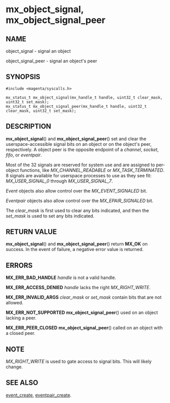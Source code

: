 # mx_object_signal, mx_object_signal_peer

## NAME

object_signal - signal an object

object_signal_peer - signal an object's peer


## SYNOPSIS

```
#include <magenta/syscalls.h>

mx_status_t mx_object_signal(mx_handle_t handle, uint32_t clear_mask, uint32_t set_mask);
mx_status_t mx_object_signal_peer(mx_handle_t handle, uint32_t clear_mask, uint32_t set_mask);

```

## DESCRIPTION

**mx_object_signal**() and **mx_object_signal_peer**() set and clear the userspace-accessible
signal bits on an object or on the object's peer, respectively.  A object peer is the opposite
endpoint of a *channel*, *socket*, *fifo*, or *eventpair*.

Most of the 32 signals are reserved for system use and are assigned to per-object functions, like
*MX_CHANNEL_READABLE* or *MX_TASK_TERMINATED*.  8 signals are available for userspace processes
to use as they see fit: *MX_USER_SIGNAL_0* through *MX_USER_SIGNAL_7*.

*Event* objects also allow control over the *MX_EVENT_SIGNALED* bit.

*Eventpair* objects also allow control over the *MX_EPAIR_SIGNALED* bit.

The *clear_mask* is first used to clear any bits indicated, and then the *set_mask*
is used to set any bits indicated.


## RETURN VALUE

**mx_object_signal**() and **mx_object_signal_peer**() return **MX_OK** on success.
In the event of failure, a negative error value is returned.


## ERRORS

**MX_ERR_BAD_HANDLE**  *handle* is not a valid handle.

**MX_ERR_ACCESS_DENIED**  *handle* lacks the right *MX_RIGHT_WRITE*.

**MX_ERR_INVALID_ARGS**  *clear_mask* or *set_mask* contain bits that are not allowed.

**MX_ERR_NOT_SUPPORTED**  **mx_object_signal_peer**() used on an object lacking a peer.

**MX_ERR_PEER_CLOSED**  **mx_object_signal_peer**() called on an object with a closed peer.

## NOTE

*MX_RIGHT_WRITE* is used to gate access to signal bits.  This will likely change.


## SEE ALSO

[event_create](event_create.md),
[eventpair_create](eventpair_create.md).

